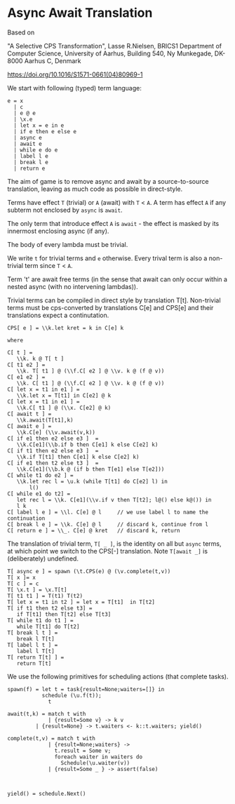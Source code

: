 # Async Await Translation

Based on 

"A Selective CPS Transformation",
Lasse R.Nielsen, BRICS1
Department of Computer Science, University of Aarhus, Building 540, Ny Munkegade, DK-8000 Aarhus C, Denmark

https://doi.org/10.1016/S1571-0661(04)80969-1

We start with following (typed) term language:

```
e = x
  | c
  | e @ e
  | \x.e
  | let x = e in e
  | if e then e else e
  | async e
  | await e
  | while e do e
  | label l e
  | break l e
  | return e
```

The aim of game is to remove async and await by a source-to-source translation, leaving as much code as possible in direct-style.

Terms have effect `T` (trivial) or `A` (await) with `T` < `A`. A term has effect `A` if any subterm not enclosed by `async` is `await`. 

The only term that introduce effect `A` is `await` - the effect is masked by its innermost enclosing async (if any).

The body of every lambda must be trivial.

We write `t` for trivial terms and `e` otherwise. Every trival term is also a non-trivial term since `T` < `A`.

Term 't' are await free terms (in the sense that await can only occur within a nested async (with no intervening lambdas)).

Trivial terms can be compiled in direct style by translation T[t].
Non-trivial terms must be cps-converted by translations C[e] and CPS[e] and their translations expect a continutation.

```
CPS[ e ] = \\k.let kret = k in C[e] k

where

C[ t ] =
   \\k. k @ T[ t ]
C[ t1 e2 ] =
   \\k. T[ t1 ] @ (\\f.C[ e2 ] @ \\v. k @ (f @ v))
C[ e1 e2 ] =
   \\k. C[ t1 ] @ (\\f.C[ e2 ] @ \\v. k @ (f @ v))
C[ let x = t1 in e1 ] =
   \\k.let x = T[t1] in C[e2] @ k
C[ let x = t1 in e1 ] =
   \\k.C[ t1 ] @ (\\x. C[e2] @ k)
C[ await t ] =
   \\k.await(T[t1],k)
C[ await e ] =
   \\k.C[e] (\\v.await(v,k))
C[ if e1 then e2 else e3 ]  =
   \\k.C[e1](\\b.if b then C[e1] k else C[e2] k)
C[ if t1 then e2 else e3 ]  =
   \\k.if T[t1] then C[e1] k else C[e2] k)
C[ if e1 then t2 else t3 ]  =
   \\k.C[e1](\\b.k @ (if b then T[e1] else T[e2]))
C[ while t1 do e2 ] =
   \\k.let rec l = \u.k (while T[t1] do C[e2] l) in
       l()
C[ while e1 do t2] =
   let rec l = \\k. C[e1](\\v.if v then T[t2]; l@() else k@()) in
   l k
C[ label l e ] = \\l. C[e] @ l	   // we use label l to name the continuation
C[ break l e ] = \\k. C[e] @ l     // discard k, continue from l
C[ return e ] = \\_. C[e] @ kret   // discard k, return
```

The translation of trivial term, `T[ _ ]`, is the identity on all but ```async``` terms, at which point we switch to the CPS[-] translation.
Note `T[await _]` is (deliberately) undefined.

```
T[ async e ] = spawn (\t.CPS(e) @ (\v.complete(t,v))
T[ x ]= x
T[ c ] = c
T[ \x.t ] = \x.T[t]
T[ t1 t1 ] = T(t1) T(t2)
T[ let x = t1 in t2 ] = let x = T[t1]  in T[t2] 
T[ if t1 then t2 else t3] =
   if T[t1] then T[t2] else T[t3]
T[ while t1 do t1 ] =
   while T[t1] do T[t2]
T[ break l t ] =
   break l T[t]
T[ label l t ] =
   label l T[t]
T[ return T[t] ] =
   return T[t]
```

We use the following primitives for scheduling actions (that complete tasks).

```               
spawn(f) = let t = task{result=None;waiters=[]} in
           schedule (\u.f(t));
	         t

await(t,k) = match t with
             | {result=Some v} -> k v
	     | {result=None} -> t.waiters <- k::t.waiters; yield()

complete(t,v) = match t with
             | {result=None;waiters} ->
               t.result = Some v;
               foreach waiter in waiters do
                 Schedule(\u.waiter(v))
             | {result=Some _ } -> assert(false) 



yield() = schedule.Next()
```
